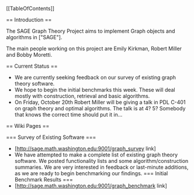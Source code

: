[[TableOfContents]]

==  Introduction ==

The SAGE Graph Theory Project aims to implement Graph objects and algorithms in ["SAGE"].

The main people working on this project are Emily Kirkman, Robert Miller and Bobby Moretti.

== Current Status ==

 * We are currently seeking feedback on our survey of existing graph theory software.
 * We hope to begin the initial benchmarks this week.  These will deal mostly with construction, retrieval and basic algorithms.
 * On Friday, October 20th Robert Miller will be giving a talk in PDL C-401 on graph theory and optimal algorithms.  The talk is at 4? 5?  Somebody that knows the correct time should put it in...

== Wiki Pages ==

=== Survey of Existing Software ===
 * [http://sage.math.washington.edu:9001/graph_survey link]
 * We have attempted to make a complete list of existing graph theory software. We posted functionality lists and some algorithm/construction summaries. We are very interested in feedback or last-minute additions, as we are ready to begin benchmarking our findings.
=== Initial Benchmark Results ===
 * [http://sage.math.washington.edu:9001/graph_benchmark link]
